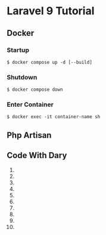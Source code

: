 # Laravel 9 Tutorial

## Docker

### Startup

``$ docker compose up -d [--build]``

### Shutdown

``$ docker compose down``

### Enter Container

``$ docker exec -it container-name sh``

## Php Artisan



## Code With Dary

1.
2.
3.
4.
5.
6.
7.
8.
9.
10.
